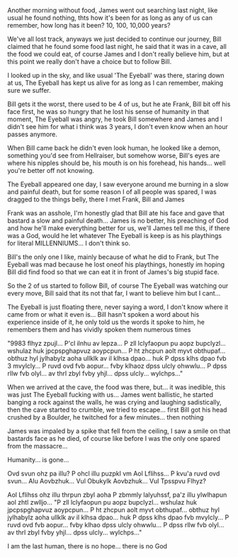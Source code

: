 Another morning without food, James went out searching last night, like usual he found nothing, thts how it's been for as long as any of us can remember, how long has it been? 10, 100, 10,000 years?

We've all lost track, anyways we just decided to continue our journey, Bill claimed that he found some food last night, he said that it was in a cave, all the food we could eat, of course James and I don't really believe him, but at this point we really don't have a choice but to follow Bill.

I looked up in the sky, and like usual 'The Eyeball' was there, staring down at us, The Eyeball has kept us alive for as long as I can remember, making sure we suffer.

Bill gets it the worst, there used to be 4 of us, but he ate Frank, Bill bit off his face first, he was so hungry that he lost his sense of humanity in that moment, The Eyeball was angry, he took Bill somewhere and James and I didn't see him for what i think was 3 years, I don't even know when an hour passes anymore.

When Bill came back he didn't even look human, he looked like a demon, something you'd see from Hellraiser, but somehow worse, Bill's eyes are where his nipples should be, his mouth is on his forehead, his hands... well you're better off not knowing.

The Eyeball appeared one day, I saw everyone around me burning in a slow and painful death, but for some reason I of all people was spared, I was dragged to the things belly, there I met Frank, Bill and James

Frank was an asshole, I'm honestly glad that Bill ate his face and gave that bastard a slow and painful death... James is no better, his preaching of God and how he'll make everything better for us, we'll James tell me this, if there was a God, would he let whatever The Eyeball is keep is as his playthings for literal MILLENNIUMS... I don't think so.

Bill's the only one I like, mainly because of what he did to Frank, but The Eyeball was mad because he lost oneof his playthings, honestly im hoping Bill did find food so that we can eat it in front of James's big stupid face.

So the 2 of us started to follow Bill, of course The Eyeball was watching our every move, Bill said that its not that far, I want to believe him but I cant...

The Eyeball is just floating there, never saying a word, I don't know where it came from or what it even is... Bill hasn't spoken a word about his experience inside of it, he only told us the words it spoke to him, he remembers them and has vividly spoken them numerous times

"9983 flhyz zpujl... P'cl ilnhu av lepza... P zll lclyfaopun pu aopz bupclyzl... wshulaz huk jpcpspghapvuz aoypcpun... P ht zhcpun aolt myvt obthupaf... obthuz hyl jylhabylz aoha ullklk av il klhsa dpao... huk P dpss klhs dpao fvb 3 mvylcly... P ruvd ovd fvb aopur... fvby klhaoz dpss ulcly ohwwlu... P dpss rllw fvb olyl... av thrl zbyl fvby yhjl... dpss ulcly... wylchps..."

When we arrived at the cave, the food was there, but... it was inedible, this was just The Eyeball fucking with us... James went ballistic, he started banging a rock against the walls, he was crying and laughing sadistically, then the cave started to crumble, we tried to escape... first Bill got his head crushed by a Boulder, he twitched for a few minutes... then nothing

James was impaled by a spike that fell from the ceiling, I saw a smile on that bastards face as he died, of course like before I was the only one spared from the massacre...

Humanity... is gone...

Ovd svun ohz pa illu? P ohcl illu puzpkl vm Aol Lflihss... P kvu'a ruvd ovd svun... Alu Aovbzhuk... Vul Obukylk Aovbzhuk... Vul Tpsspvu Flhyz?

Aol Lflihss ohz illu thrpun zbyl aoha P zbmmly lalyuhssf, pa'z illu ylwlhapun aol zhtl zwlljo... "P zll lclyfaopun pu aopz bupclyzl... wshulaz huk jpcpspghapvuz aoypcpun... P ht zhcpun aolt myvt obthupaf... obthuz hyl jylhabylz aoha ullklk av il klhsa dpao... huk P dpss klhs dpao fvb mvylcly... P ruvd ovd fvb aopur... fvby klhao dpss ulcly ohwwlu... P dpss rllw fvb olyl... av thrl zbyl fvby yhjl... dpss ulcly... wylchps..."

I am the last human, there is no hope... there is no God